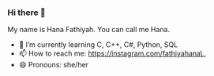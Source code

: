### Hi there 👋

My name is Hana Fathiyah. You can call me Hana.

- 🌱 I’m currently learning C, C++, C#, Python, SQL
- 📫 How to reach me: https://instagram.com/fathiyahana\_
- 😄 Pronouns: she/her

